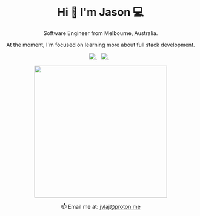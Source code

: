 <h1 align='center'>
  Hi 👋 I'm Jason 💻  
</h1>

<p align='center'>
  Software Engineer from Melbourne, Australia. 
</p>
<p align='center'>
   At the moment, I'm focused on learning more about full stack development.
</p>

<p align='center'>
  
  <a href="https://www.linkedin.com/in/jvlaj/">
    <img src="https://img.shields.io/badge/linkedin-%230077B5.svg?&style=for-the-badge&logo=linkedin&logoColor=white" />
  </a>&nbsp;&nbsp;
  <a href="https://www.twitter.com/jvlaj/">
    <img src="https://img.shields.io/badge/Twitter-1DA1F2?style=for-the-badge&logo=twitter&logoColor=white" />        
  </a>&nbsp;&nbsp;
  
</p>

<p align='center'>
  <a href="#"><img src="https://github-readme-stats.vercel.app/api?username=jvlaj&show_icons=true&count_private=true&theme=dark" width="350"></a>
</p>


<p align='center'>
  📫 Email me at: <a href='mailto:jvlaj@proton.me'>jvlaj@proton.me</a>
</p>
